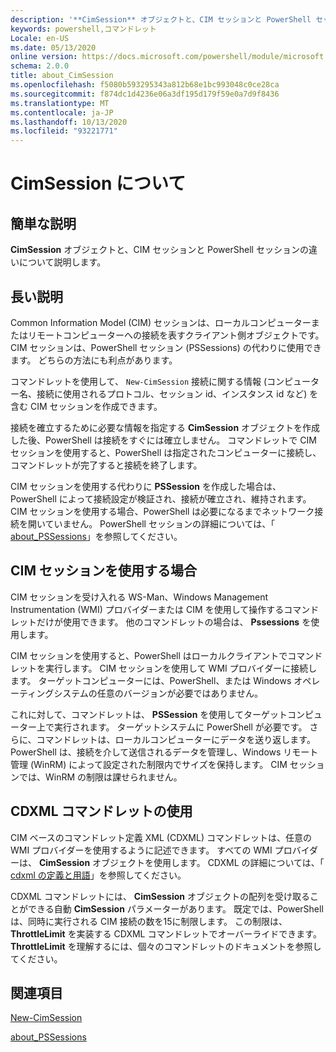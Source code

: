 ```yaml
---
description: '**CimSession** オブジェクトと、CIM セッションと PowerShell セッションの違いについて説明します。'
keywords: powershell,コマンドレット
Locale: en-US
ms.date: 05/13/2020
online version: https://docs.microsoft.com/powershell/module/microsoft.powershell.core/about/about_cimsession?view=powershell-6&WT.mc_id=ps-gethelp
schema: 2.0.0
title: about_CimSession
ms.openlocfilehash: f5080b593295343a812b68e1bc993048c0ce28ca
ms.sourcegitcommit: f874dc1d4236e06a3df195d179f59e0a7d9f8436
ms.translationtype: MT
ms.contentlocale: ja-JP
ms.lasthandoff: 10/13/2020
ms.locfileid: "93221771"
---
```

# <a name="about-cimsession"></a>CimSession について

## <a name="short-description"></a>簡単な説明
**CimSession** オブジェクトと、CIM セッションと PowerShell セッションの違いについて説明します。

## <a name="long-description"></a>長い説明

Common Information Model (CIM) セッションは、ローカルコンピューターまたはリモートコンピューターへの接続を表すクライアント側オブジェクトです。 CIM セッションは、PowerShell セッション (PSSessions) の代わりに使用できます。 どちらの方法にも利点があります。

コマンドレットを使用して、 `New-CimSession` 接続に関する情報 (コンピューター名、接続に使用されるプロトコル、セッション id、インスタンス id など) を含む CIM セッションを作成できます。

接続を確立するために必要な情報を指定する **CimSession** オブジェクトを作成した後、PowerShell は接続をすぐには確立しません。 コマンドレットで CIM セッションを使用すると、PowerShell は指定されたコンピューターに接続し、コマンドレットが完了すると接続を終了します。

CIM セッションを使用する代わりに **PSSession** を作成した場合は、PowerShell によって接続設定が検証され、接続が確立され、維持されます。 CIM セッションを使用する場合、PowerShell は必要になるまでネットワーク接続を開いていません。 PowerShell セッションの詳細については、「 [about_PSSessions](about_PSSessions.md)」を参照してください。

## <a name="when-to-use-a-cim-session"></a>CIM セッションを使用する場合

CIM セッションを受け入れる WS-Man、Windows Management Instrumentation (WMI) プロバイダーまたは CIM を使用して操作するコマンドレットだけが使用できます。 他のコマンドレットの場合は、 **Pssessions** を使用します。

CIM セッションを使用すると、PowerShell はローカルクライアントでコマンドレットを実行します。 CIM セッションを使用して WMI プロバイダーに接続します。 ターゲットコンピューターには、PowerShell、または Windows オペレーティングシステムの任意のバージョンが必要ではありません。

これに対して、コマンドレットは、 **PSSession** を使用してターゲットコンピューター上で実行されます。
ターゲットシステムに PowerShell が必要です。 さらに、コマンドレットは、ローカルコンピューターにデータを送り返します。 PowerShell は、接続を介して送信されるデータを管理し、Windows リモート管理 (WinRM) によって設定された制限内でサイズを保持します。 CIM セッションでは、WinRM の制限は課せられません。

## <a name="using-cdxml-cmdlets"></a>CDXML コマンドレットの使用

CIM ベースのコマンドレット定義 XML (CDXML) コマンドレットは、任意の WMI プロバイダーを使用するように記述できます。 すべての WMI プロバイダーは、 **CimSession** オブジェクトを使用します。 CDXML の詳細については、「 [cdxml の定義と用語](/previous-versions/windows/desktop/wmi_v2/cdxml-overview)」を参照してください。

CDXML コマンドレットには、 **CimSession** オブジェクトの配列を受け取ることができる自動 **CimSession** パラメーターがあります。 既定では、PowerShell は、同時に実行される CIM 接続の数を15に制限します。 この制限は、 **ThrottleLimit** を実装する CDXML コマンドレットでオーバーライドできます。 **ThrottleLimit** を理解するには、個々のコマンドレットのドキュメントを参照してください。

## <a name="see-also"></a>関連項目

[New-CimSession](xref:CimCmdlets.New-CimSession)

[about_PSSessions](about_PSSessions.md)
